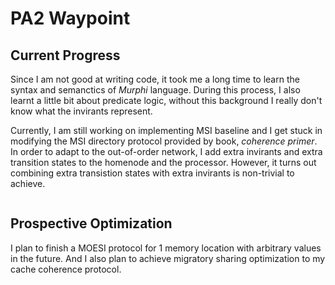 # PA2 Waypoint

## Current Progress

Since I am not good at writing code, it took me a long time to learn the syntax and semanctics of *Murphi* language. During this process, I also learnt a little bit about predicate logic, without this background I really don't know what the invirants represent.

Currently, I am still working on implementing MSI baseline and I get stuck in modifying the MSI directory protocol provided by book, *coherence primer*. In order to adapt to the out-of-order network, I add extra invirants and extra transition states to the homenode and the processor. However, it turns out combining extra transistion states with extra invirants is non-trivial to achieve.

![]()

## Prospective Optimization

I plan to finish a MOESI protocol for 1 memory location with arbitrary values in the future. And I also plan to achieve migratory sharing optimization to my cache coherence protocol. 
